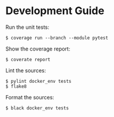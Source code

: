 # Development Guide

Run the unit tests:

```
$ coverage run --branch --module pytest
```

Show the coverage report:

```
$ coverate report
```

Lint the sources:

```
$ pylint docker_env tests
$ flake8
```

Format the sources:

```
$ black docker_env tests
```
